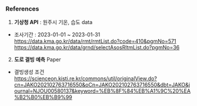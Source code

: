 ### References
1. **기상청 API** : 원주시 기온, 습도 data
- 조사기간 : 2023-01-01 ~ 2023-01-31  
https://data.kma.go.kr/data/rmt/rmtList.do?code=410&pgmNo=571 https://data.kma.go.kr/data/grnd/selectAsosRltmList.do?pgmNo=36  
  
2. **도로 결빙 예측** Paper
- 결빙생성 조건  
https://scienceon.kisti.re.kr/commons/util/originalView.do?cn=JAKO202102763716550&oCn=JAKO202102763716550&dbt=JAKO&journal=NJOU00580137&keyword=%EB%8F%84%EB%A1%9C%20%EA%B2%B0%EB%B9%99

